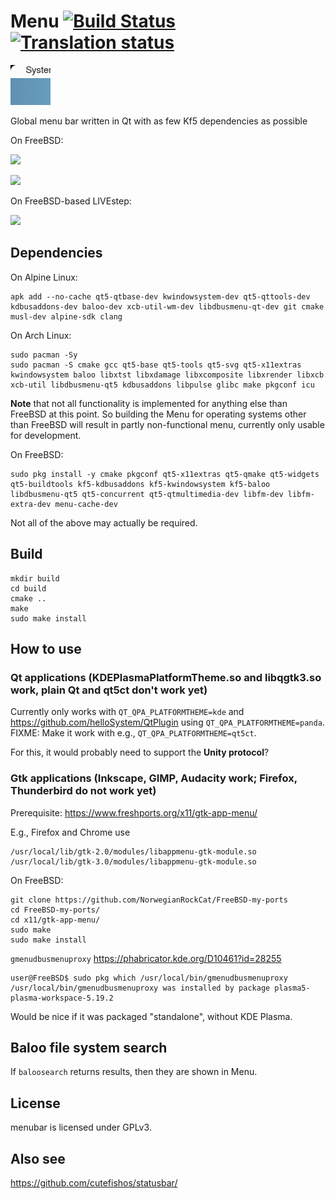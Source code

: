 # Menu [![Build Status](https://api.cirrus-ci.com/github/helloSystem/Menu.svg)](https://cirrus-ci.com/github/helloSystem/Menu) [![Translation status](https://hosted.weblate.org/widgets/hellosystem/-/menu/svg-badge.svg)](https://hosted.weblate.org/engage/hellosystem/)

![](Menubar.png)

Global menu bar written in Qt with as few Kf5 dependencies as possible

On FreeBSD:

![](https://user-images.githubusercontent.com/2480569/95656631-f4898400-0b0f-11eb-8337-f9041f75cb20.png)

![](https://user-images.githubusercontent.com/2480569/94789725-96ed8d00-03d5-11eb-95e8-7f17f6166de4.png)

On FreeBSD-based LIVEstep:

![](https://user-images.githubusercontent.com/2480569/94831116-d8912e80-03fb-11eb-9f89-e11f50a49571.png)

## Dependencies

On Alpine Linux:

```
apk add --no-cache qt5-qtbase-dev kwindowsystem-dev qt5-qttools-dev kdbusaddons-dev baloo-dev xcb-util-wm-dev libdbusmenu-qt-dev git cmake musl-dev alpine-sdk clang
```

On Arch Linux:

```
sudo pacman -Sy
sudo pacman -S cmake gcc qt5-base qt5-tools qt5-svg qt5-x11extras kwindowsystem baloo libxtst libxdamage libxcomposite libxrender libxcb xcb-util libdbusmenu-qt5 kdbusaddons libpulse glibc make pkgconf icu
```

__Note__ that not all functionality is implemented for anything else than FreeBSD at this point. So building the Menu for operating systems other than FreeBSD will result in partly non-functional menu, currently only usable for development.

On FreeBSD:

```
sudo pkg install -y cmake pkgconf qt5-x11extras qt5-qmake qt5-widgets qt5-buildtools kf5-kdbusaddons kf5-kwindowsystem kf5-baloo libdbusmenu-qt5 qt5-concurrent qt5-qtmultimedia-dev libfm-dev libfm-extra-dev menu-cache-dev
```

Not all of the above may actually be required.

## Build

```
mkdir build
cd build
cmake ..
make
sudo make install
```

## How to use

### Qt applications (KDEPlasmaPlatformTheme.so and libqgtk3.so work, plain Qt and qt5ct don't work yet)

Currently only works with `QT_QPA_PLATFORMTHEME=kde` and https://github.com/helloSystem/QtPlugin using `QT_QPA_PLATFORMTHEME=panda`. FIXME: Make it work with e.g., `QT_QPA_PLATFORMTHEME=qt5ct`.

For this, it would probably need to support the __Unity protocol__?

### Gtk applications (Inkscape, GIMP, Audacity work; Firefox, Thunderbird do not work yet)

Prerequisite: https://www.freshports.org/x11/gtk-app-menu/

E.g., Firefox and Chrome use

```
/usr/local/lib/gtk-2.0/modules/libappmenu-gtk-module.so
/usr/local/lib/gtk-3.0/modules/libappmenu-gtk-module.so
```

On FreeBSD:

```
git clone https://github.com/NorwegianRockCat/FreeBSD-my-ports
cd FreeBSD-my-ports/
cd x11/gtk-app-menu/
sudo make
sudo make install
```

`gmenudbusmenuproxy` https://phabricator.kde.org/D10461?id=28255

```
user@FreeBSD$ sudo pkg which /usr/local/bin/gmenudbusmenuproxy 
/usr/local/bin/gmenudbusmenuproxy was installed by package plasma5-plasma-workspace-5.19.2
```

Would be nice if it was packaged "standalone", without KDE Plasma.


## Baloo file system search

If `baloosearch` returns results, then they are shown in Menu.


## License

menubar is licensed under GPLv3.


## Also see

https://github.com/cutefishos/statusbar/
